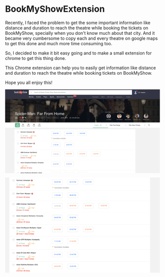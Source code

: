 
# BookMyShowExtension

Recently, I faced the problem to get the some important information like distance and duration to reach the theatre while booking the tickets on BookMyShow, specially when you don't know much about that city. And it became very cumbersome to copy each and every theatre on google maps to get this done and much more time consuming too.

So, I decided to make it bit easy going and to make a small extension for chrome to get this thing done.

This Chrome extension can help you to easily get information like distance and duration to reach the theatre while booking tickets on BookMyShow.

Hope you all enjoy this! 


<img src="https://github.com/mayankagg9722/BookMyShowExtension/blob/master/demo.png" align="center" ></p>

<img src="https://github.com/mayankagg9722/BookMyShowExtension/blob/master/demo1.png" align="center" ></p>



